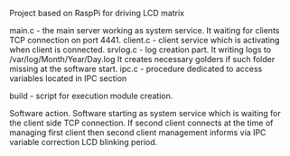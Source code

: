Project based on RaspPi for driving LCD matrix 

main.c - the main server working as system service. It waiting for clients
	TCP connection on port 4441.
client.c - client service which is activating when client is connected.
srvlog.c - log creation part. It writing logs to /var/log/Month/Year/Day.log
It creates necessary golders if such folder missing at the software start.
ipc.c - procedure dedicated to access variables located in IPC section

build - script for execution module creation.

Software action.
Software starting as system service which is waiting for the client side TCP
connection. If second client connects at the time of managing first client
then second client management informs via IPC variable correction LCD blinking
period.


